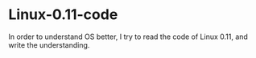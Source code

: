 # Linux-0.11-code
In order to understand OS better, I try to read the code of Linux 0.11, and write the understanding.
